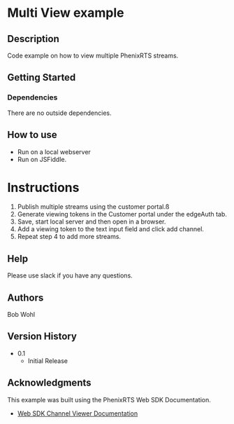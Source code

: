 # Multi View example

## Description

Code example on how to view multiple PhenixRTS streams.

## Getting Started

### Dependencies

There are no outside dependencies.

## How to use

- Run on a local webserver
- Run on JSFiddle.

# Instructions

1. Publish multiple streams using the customer portal.ß
2. Generate viewing tokens in the Customer portal under the edgeAuth tab.
3. Save, start local server and then open in a browser.
4. Add a viewing token to the text input field and click add channel.
5. Repeat step 4 to add more streams.

## Help

Please use slack if you have any questions.

## Authors

Bob Wohl

## Version History

- 0.1
  - Initial Release

## Acknowledgments

This example was built using the PhenixRTS Web SDK Documentation.

- [Web SDK Channel Viewer Documentation](https://phenixrts.com/docs/sdk_ref/web/next-gen-channel/#channel-viewer)
